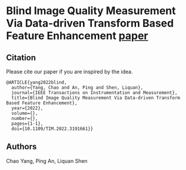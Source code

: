 # Blind Image Quality Measurement Via Data-driven Transform Based Feature Enhancement [paper](https://ieeexplore.ieee.org/document/9831989)

## Citation

Please cite our paper if you are inspired by the idea.

```
@ARTICLE{yang2022blind,
  author={Yang, Chao and An, Ping and Shen, Liquan},
  journal={IEEE Transactions on Instrumentation and Measurement}, 
  title={Blind Image Quality Measurement Via Data-driven Transform Based Feature Enhancement}, 
  year={2022},
  volume={},
  number={},
  pages={1-1},
  doi={10.1109/TIM.2022.3191661}}
```

## Authors

Chao Yang, Ping An, Liquan Shen
